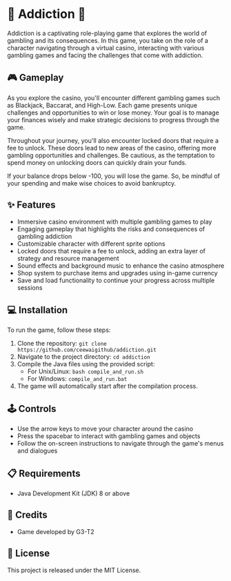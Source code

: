 # :game_die: Addiction :slot_machine:

Addiction is a captivating role-playing game that explores the world of gambling and its consequences. In this game, you take on the role of a character navigating through a virtual casino, interacting with various gambling games and facing the challenges that come with addiction.

## :video_game: Gameplay

As you explore the casino, you'll encounter different gambling games such as Blackjack, Baccarat, and High-Low. Each game presents unique challenges and opportunities to win or lose money. Your goal is to manage your finances wisely and make strategic decisions to progress through the game.

Throughout your journey, you'll also encounter locked doors that require a fee to unlock. These doors lead to new areas of the casino, offering more gambling opportunities and challenges. Be cautious, as the temptation to spend money on unlocking doors can quickly drain your funds.

If your balance drops below -100, you will lose the game. So, be mindful of your spending and make wise choices to avoid bankruptcy.

## :sparkles: Features

- Immersive casino environment with multiple gambling games to play
- Engaging gameplay that highlights the risks and consequences of gambling addiction
- Customizable character with different sprite options
- Locked doors that require a fee to unlock, adding an extra layer of strategy and resource management
- Sound effects and background music to enhance the casino atmosphere
- Shop system to purchase items and upgrades using in-game currency
- Save and load functionality to continue your progress across multiple sessions

## :computer: Installation

To run the game, follow these steps:

1. Clone the repository: `git clone https://github.com/ceewaigithub/addiction.git`
2. Navigate to the project directory: `cd addiction`
3. Compile the Java files using the provided script:
    - For Unix/Linux: `bash compile_and_run.sh`
    - For Windows: `compile_and_run.bat`
4. The game will automatically start after the compilation process.

## :joystick: Controls

- Use the arrow keys to move your character around the casino
- Press the spacebar to interact with gambling games and objects
- Follow the on-screen instructions to navigate through the game's menus and dialogues

## :clipboard: Requirements

- Java Development Kit (JDK) 8 or above

## :clap: Credits

- Game developed by G3-T2

## :page_with_curl: License

This project is released under the MIT License.

